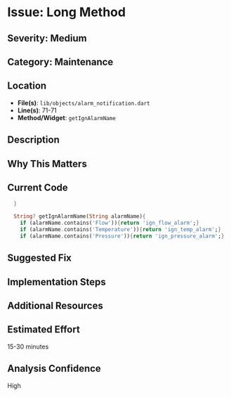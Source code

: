 # Issue: Long Method

## Severity: Medium

## Category: Maintenance

## Location
- **File(s)**: `lib/objects/alarm_notification.dart`
- **Line(s)**: 71-71
- **Method/Widget**: `getIgnAlarmName`

## Description


## Why This Matters


## Current Code
```dart
  }

  String? getIgnAlarmName(String alarmName){
    if (alarmName.contains('Flow')){return 'ign_flow_alarm';}
    if (alarmName.contains('Temperature')){return 'ign_temp_alarm';}
    if (alarmName.contains('Pressure')){return 'ign_pressure_alarm';}
```

## Suggested Fix


## Implementation Steps


## Additional Resources


## Estimated Effort
15-30 minutes

## Analysis Confidence
High
